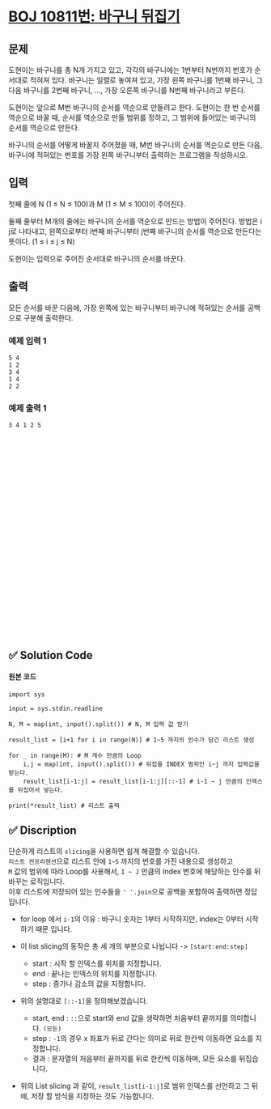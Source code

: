 # [BOJ 10811번: 바구니 뒤집기](https://www.acmicpc.net/problem/10811)

## 문제

도현이는 바구니를 총 N개 가지고 있고, 각각의 바구니에는 1번부터 N번까지 번호가 순서대로 적혀져 있다. 바구니는 일렬로 놓여져 있고, 가장 왼쪽 바구니를 1번째 바구니, 그 다음 바구니를 2번째 바구니, ..., 가장 오른쪽 바구니를 N번째 바구니라고 부른다.   

도현이는 앞으로 M번 바구니의 순서를 역순으로 만들려고 한다. 도현이는 한 번 순서를 역순으로 바꿀 때, 순서를 역순으로 만들 범위를 정하고, 그 범위에 들어있는 바구니의 순서를 역순으로 만든다.  

바구니의 순서를 어떻게 바꿀지 주어졌을 때, M번 바구니의 순서를 역순으로 만든 다음, 바구니에 적혀있는 번호를 가장 왼쪽 바구니부터 출력하는 프로그램을 작성하시오.  

## 입력

첫째 줄에 N (1 ≤ N ≤ 100)과 M (1 ≤ M ≤ 100)이 주어진다.  

둘째 줄부터 M개의 줄에는 바구니의 순서를 역순으로 만드는 방법이 주어진다. 방법은 i j로 나타내고, 왼쪽으로부터 i번째 바구니부터 j번째 바구니의 순서를 역순으로 만든다는 뜻이다. (1 ≤ i ≤ j ≤ N)  

도현이는 입력으로 주어진 순서대로 바구니의 순서를 바꾼다.  

## 출력

모든 순서를 바꾼 다음에, 가장 왼쪽에 있는 바구니부터 바구니에 적혀있는 순서를 공백으로 구분해 출력한다.  




### 예제 입력 1

```
5 4
1 2
3 4
1 4
2 2
```

### 예제 출력 1 

```
3 4 1 2 5
```

<br/>
<br/>
<br/>
<br/>
<br/>
<br/>
<br/>
<br/>
<br/>
<br/>
<br/>
<br/>
<br/>
<br/>
<br/>
<br/>
<br/>
<br/>
<br/>
<br/>
<br/>
<br/>
<br/>


## ✅ Solution Code

#### 원본 코드

```python3
import sys

input = sys.stdin.readline

N, M = map(int, input().split()) # N, M 입력 값 받기

result_list = [i+1 for i in range(N)] # 1~5 까지의 인수가 담긴 리스트 생성

for _ in range(M): # M 개수 만큼의 Loop
    i,j = map(int, input().split()) # 뒤집을 INDEX 범위인 i~j 까지 입력값을 받는다.
    result_list[i-1:j] = result_list[i-1:j][::-1] # i-1 ~ j 만큼의 인덱스를 뒤집어서 넣는다. 
    
print(*result_list) # 리스트 출력

```


## ✅ Discription

단순하게 리스트의 `slicing`을 사용하면 쉽게 해결할 수 있습니다.  
`리스트 컨프리헨션`으로 리스트 안에 `1~5` 까지의 번호를 가진 내용으로 생성하고  
`M` 값의 범위에 따라 Loop를 사용해서, `I ~ J` 만큼의 Index 번호에 해당하는 인수를 뒤바꾸는 로직입니다.  
이후 리스트에 저장되어 있는 인수들을 `' '.join`으로 공백을 포함하여 출력하면 정답입니다. 

* for loop 에서 `i-1`의 이유 : 바구니 숫자는 1부터 시작하지만, index는 0부터 시작하기 때문 입니다.  

* 이 list slicing의 동작은 총 세 개의 부분으로 나뉩니다 -> `[start:end:step]`
    * start : 시작 할 인덱스를 위치를 지정합니다.
    * end : 끝나는 인덱스의 위치를 지정합니다.
    * step : 증가나 감소의 값을 지정합니다.

* 위의 설명대로 `[::-1]`을 정의해보겠습니다.
    * start, end : `::`으로 start와 end 값을 생략하면 처음부터 끝까지를 의미합니다. `(모든)`
    * step : `-1`의 경우 x 좌표가 뒤로 간다는 의미로 뒤로 한칸씩 이동하면 요소를 지정합니다.  
    * 결과 : 문자열의 처음부터 끝까지를 뒤로 한칸씩 이동하며, 모든 요소를 뒤집습니다.  

* 위의 List slicing 과 같이, `result_list[i-1:j]`로 범위 인덱스를 선언하고 그 뒤에, 저장 할 방식을 지정하는 것도 가능합니다.

<br/>